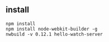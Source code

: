 install
----
```
npm install
npm install node-webkit-builder -g
nwbuild -v 0.12.1 hello-watch-server
```
